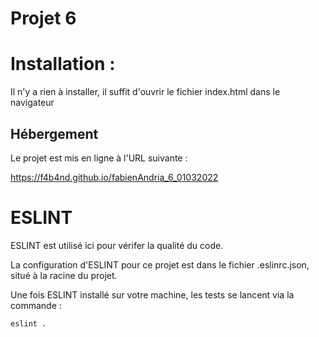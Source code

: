 # Projet 6

# Installation :
Il n'y a rien à installer, il suffit d'ouvrir le fichier index.html dans le navigateur

## Hébergement 
Le projet est mis en ligne à l'URL suivante : 


https://f4b4nd.github.io/fabienAndria_6_01032022


# ESLINT
ESLINT est utilisé ici pour vérifer la qualité du code.

La configuration d'ESLINT pour ce projet est dans le fichier .eslinrc.json, situé à la racine du projet.

Une fois ESLINT installé sur votre machine, les tests se lancent via la commande :

`eslint . `